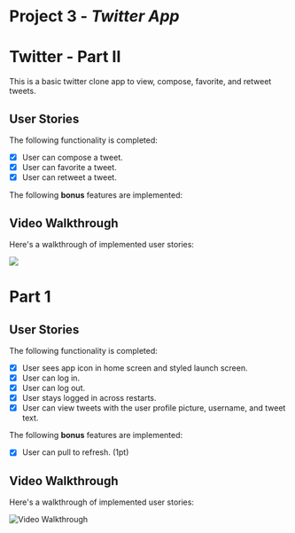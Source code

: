# Project 3 - *Twitter App*

# Twitter - Part II

This is a basic twitter clone app to view, compose, favorite, and retweet tweets.


## User Stories

The following functionality is completed:

- [x] User can compose a tweet. 
- [x] User can favorite a tweet.
- [x] User can retweet a tweet.

The following **bonus** features are implemented:

## Video Walkthrough

Here's a walkthrough of implemented user stories:

<img src='http://g.recordit.co/9LpAXz5edQ.gif' />



# Part 1


## User Stories

The following functionality is completed:

- [X] User sees app icon in home screen and styled launch screen.
- [X] User can log in.
- [X] User can log out.
- [X] User stays logged in across restarts.
- [X] User can view tweets with the user profile picture, username, and tweet text.

The following **bonus** features are implemented:

- [X] User can pull to refresh. (1pt)

## Video Walkthrough

Here's a walkthrough of implemented user stories:

<img src='http://g.recordit.co/eZz0eN1SBh.gif' title='Video Walkthrough' width='' alt='Video Walkthrough' />

